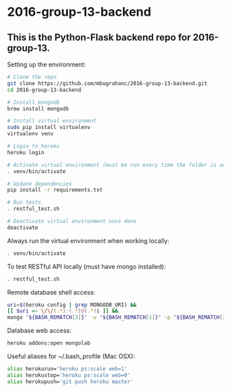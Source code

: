 # 2016-group-13-backend

## This is the Python-Flask backend repo for 2016-group-13.

Setting up the environment:
```bash
# Clone the repo
git clone https://github.com/mbugrahanc/2016-group-13-backend.git
cd 2016-group-13-backend

# Install mongodb
brew install mongodb

# Install virtual environment
sudo pip install virtualenv
virtualenv venv

# Login to heroku
heroku login

# Activate virtual environment (must be run every time the folder is accessed)
. venv/bin/activate

# Update dependencies
pip install -r requirements.txt

# Run tests
. restful_test.sh

# Deactivate virtual environment once done
deactivate
```

Always run the virtual environment when working locally:
```bash
. venv/bin/activate
```

To test RESTful API locally (must have mongo installed):
```bash
. restful_test.sh
```

Remote database shell access:
```bash
uri=$(heroku config | grep MONGODB_URI) &&
[[ $uri =~ \/\/(.*):(.*)@(.*)$ ]] &&
mongo "${BASH_REMATCH[3]}" -u "${BASH_REMATCH[1]}" -p "${BASH_REMATCH[2]}"
```

Database web access:
```bash
heroku addons:open mongolab
```

Useful aliases for ~/.bash_profile (Mac OSX):
```bash
alias herokurun='heroku ps:scale web=1'
alias herokustop='heroku ps:scale web=0'
alias herokupush='git push heroku master'
```
